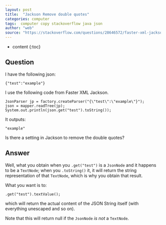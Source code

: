 ```yaml
---
layout: post
title:  "Jackson Remove double quotes"
categories: computer
tags:  computer copy stackoverflow java json
author: "web"
source: "https://stackoverflow.com/questions/28646572/faster-xml-jackson-remove-double-quotes"
---
```


* content
{:toc}


Question
--------

I have the following json:

    {"test":"example"}

I use the following code from Faster XML Jackson.

    JsonParser jp = factory.createParser("{\"test\":\"example\"}");
    json = mapper.readTree(jp);
    System.out.println(json.get("test").toString());

It outputs:

    "example"

Is there a setting in Jackson to remove the double quotes?

 

Answer
------

Well, what you obtain when you `.get("test")` is a `JsonNode` and it happens to be a `TextNode`; when you `.toString()` it, it will return the string representation of that `TextNode`, which is why you obtain that result.

What you want is to:

    .get("test").textValue();

which will return the actual content of the JSON String itself (with everything unescaped and so on).

Note that this will return null if the `JsonNode` _is not_ a `TextNode`.











